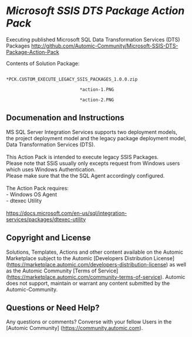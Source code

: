 *Microsoft SSIS DTS Package Action Pack*
=============


Executing published Microsoft SQL Data Transformation Services (DTS) Packages
http://github.com/Automic-Community/Microsoft-SSIS-DTS-Package-Action-Pack

<!-- List of attached files -->
Contents of Solution Package:

						
								*PCK.CUSTOM_EXECUTE_LEGACY_SSIS_PACKAGES_1.0.0.zip
								
								*action-1.PNG
								
								*action-2.PNG
								
						


Documenation and Instructions
---

<p>MS SQL Server Integration Services supports two deployment models,<br />the project deployment model and the legacy package deployment model, Data Transformation Services (DTS).<br /><br />This Action Pack is intended to execute legacy SSIS Packages. <br />Please note that SSiS usually only excepts request from Windows users which uses Windows Authentication. <br />Please make sure that the the SQL Agent accordingly configured.<br /><br />The Action Pack requires:<br />- Windows OS Agent<br />- dtexec Utility<br /><br /><a href="https://docs.microsoft.com/en-us/sql/integration-services/packages/dtexec-utility">https://docs.microsoft.com/en-us/sql/integration-services/packages/dtexec-utility</a></p>

Copyright and License
---

Solutions, Templates, Actions and other content available on the Automic Marketplace subject to the Automic [Developers Distribution License] (https://marketplace.automic.com/developers-distribution-license) as well as the Automic Community [Terms of Service] (https://marketplace.automic.com/community-terms-of-service).
Automic does not support, maintain or warrant any content submitted by the Automic-Community.



Questions or Need Help? 
---
Any questions or comments? Converse with your fellow Users in the [Automic Community] (https://community.automic.com).